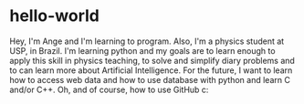 # hello-world
Hey, I'm Ange and I'm learning to program. Also, I'm a physics student at USP, in Brazil.
I'm learning python and my goals are to learn enough to apply this skill in physics teaching, to solve and simplify diary problems and to can learn more about Artificial Intelligence.
For the future, I want to learn how to access web data and how to use database with python and learn C and/or C++.
Oh, and of course, how to use GitHub c:

